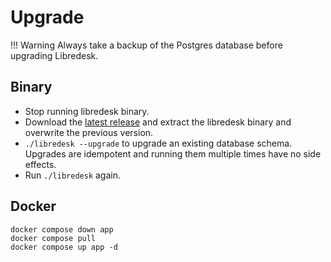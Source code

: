 # Upgrade

!!! Warning
    Always take a backup of the Postgres database before upgrading Libredesk.

## Binary
- Stop running libredesk binary.
- Download the [latest release](https://github.com/abhinavxd/libredesk/releases) and extract the libredesk binary and overwrite the previous version.
- `./libredesk --upgrade` to upgrade an existing database schema. Upgrades are idempotent and running them multiple times have no side effects.
- Run `./libredesk` again.

## Docker

```shell
docker compose down app
docker compose pull
docker compose up app -d
```